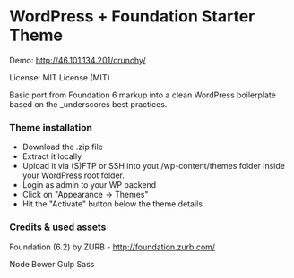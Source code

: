 
# WordPress + Foundation Starter Theme

Demo: http://46.101.134.201/crunchy/

License: MIT License (MIT)

Basic port from Foundation 6 markup into a clean WordPress boilerplate based on the _underscores best practices.
### Theme installation
- Download the .zip file
- Extract it locally
- Upload it via (S)FTP or SSH into yout /wp-content/themes folder inside your WordPress root folder.
- Login as admin to your WP backend
- Click on "Appearance -> Themes"
- Hit the "Activate" button below the theme details


### Credits & used assets
Foundation (6.2) by ZURB - http://foundation.zurb.com/

Node
Bower
Gulp
Sass

